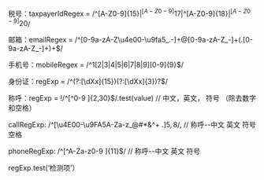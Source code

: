 税号：taxpayerIdRegex = /^[A-Z0-9]{15}$|^[A-Z0-9]{17}$|^[A-Z0-9]{18}$|^[A-Z0-9]{20}$/

邮箱：emailRegex = /^[0-9a-zA-Z\u4e00-\u9fa5_\.-]+@[0-9a-zA-Z_-]+(\.[0-9a-zA-Z_-]+)+$/

手机号：mobileRegex = /^1[2|3|4|5|6|7|8|9][0-9]{9}$/

身份证：regExp = /^(?:[\dXx]{15})(?:[\dXx]{3})?$/

称呼：regExp = !/^[^0-9 ]{2,30}$/.test(value) // 中文，英文， 符号 （除去数字和空格）

callRegExp: /^[\u4E00-\u9FA5A-Za-z_@#*&^$+~. ]{5,8}$/, // 称呼--中文 英文 符号 空格

phoneRegExp: /^[^A-Za-z0-9 ]{11}$/ // 称呼--中文 英文 符号

regExp.test(‘检测项’）